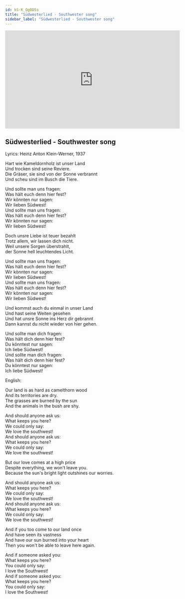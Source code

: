 ```yaml
---
id: kS-K_QgBD5s
title: "Südwesterlied - Southwester song"
sidebar_label: "Südwesterlied - Southwester song"
---
```


<div class="video-float-container">
  <iframe
    width="560"
    height="315"
    src="https://www.youtube.com/embed/kS-K_QgBD5s"
    title="YouTube video player"
    frameborder="0"
    allow="accelerometer; autoplay; clipboard-write; encrypted-media; gyroscope; picture-in-picture; web-share"
    referrerpolicy="strict-origin-when-cross-origin"
    allowfullscreen
  ></iframe>
</div>

## Südwesterlied - Southwester song

Lyrics: Heinz Anton Klein-Werner, 1937

Hart wie Kameldornholz ist unser Land  
Und trocken sind seine Reviere.  
Die Gräser, sie sind von der Sonne verbrannt  
Und scheu sind im Busch die Tiere.

Und sollte man uns fragen:  
Was hält euch denn hier fest?  
Wir könnten nur sagen:  
Wir lieben Südwest!  
Und sollte man uns fragen:  
Was hält euch denn hier fest?  
Wir könnten nur sagen:  
Wir lieben Südwest!

Doch unsre Liebe ist teuer bezahlt  
Trotz allem, wir lassen dich nicht.  
Weil unsere Sorgen überstrahlt,  
der Sonne hell leuchtendes Licht.

Und sollte man uns fragen:  
Was hält euch denn hier fest?  
Wir könnten nur sagen:  
Wir lieben Südwest!  
Und sollte man uns fragen:  
Was hält euch denn hier fest?  
Wir könnten nur sagen:  
Wir lieben Südwest!  
   
Und kommst auch du einmal in unser Land  
Und hast seine Weiten gesehen  
Und hat unsre Sonne ins Herz dir gebrannt  
Dann kannst du nicht wieder von hier gehen.

Und sollte man dich fragen:  
Was hält dich denn hier fest?  
Du könntest nur sagen:  
Ich liebe Südwest!  
Und sollte man dich fragen:  
Was hält dich denn hier fest?  
Du könntest nur sagen:  
Ich liebe Südwest!

English:

Our land is as hard as camelthorn wood  
And its territories are dry.  
The grasses are burned by the sun  
And the animals in the bush are shy.

And should anyone ask us:  
What keeps you here?  
We could only say:  
We love the southwest!  
And should anyone ask us:  
What keeps you here?  
We could only say:  
We love the southwest!

But our love comes at a high price  
Despite everything, we won't leave you.  
Because the sun's bright light outshines our worries.

And should anyone ask us:  
What keeps you here?  
We could only say:  
We love the southwest!  
And should anyone ask us:  
What keeps you here?  
We could only say:  
We love the southwest!

And if you too come to our land once  
And have seen its vastness  
And have our sun burned into your heart  
Then you won't be able to leave here again.

And if someone asked you:  
What keeps you here?  
You could only say:  
I love the Southwest!  
And if someone asked you:  
What keeps you here?  
You could only say:  
I love the Southwest!

